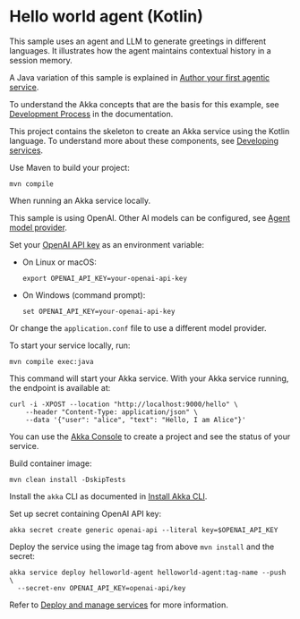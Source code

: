 # Hello world agent (Kotlin)

This sample uses an agent and LLM to generate greetings in different languages. It illustrates how the agent maintains contextual history in a session memory.

A Java variation of this sample is explained in [Author your first agentic service](https://doc.akka.io/getting-started/author-your-first-service.html).

To understand the Akka concepts that are the basis for this example, see [Development Process](https://doc.akka.io/concepts/development-process.html) in the documentation.

This project contains the skeleton to create an Akka service using the Kotlin language. To understand more about these components, see [Developing services](https://doc.akka.io/sdk/index.html).

Use Maven to build your project:

```shell
mvn compile
```

When running an Akka service locally.

This sample is using OpenAI. Other AI models can be configured, see [Agent model provider](https://doc.akka.io/sdk/agents.html#_model).

Set your [OpenAI API key](https://platform.openai.com/api-keys) as an environment variable:

- On Linux or macOS:
  ```shell
  export OPENAI_API_KEY=your-openai-api-key
  ```

- On Windows (command prompt):
  ```shell
  set OPENAI_API_KEY=your-openai-api-key
  ```
  
Or change the `application.conf` file to use a different model provider.

To start your service locally, run:

```shell
mvn compile exec:java
```

This command will start your Akka service. With your Akka service running, the endpoint is available at:

```shell
curl -i -XPOST --location "http://localhost:9000/hello" \
    --header "Content-Type: application/json" \
    --data '{"user": "alice", "text": "Hello, I am Alice"}'
```

You can use the [Akka Console](https://console.akka.io) to create a project and see the status of your service.

Build container image:

```shell
mvn clean install -DskipTests
```

Install the `akka` CLI as documented in [Install Akka CLI](https://doc.akka.io/operations/cli/installation.html).

Set up secret containing OpenAI API key:

```shell
akka secret create generic openai-api --literal key=$OPENAI_API_KEY
```

Deploy the service using the image tag from above `mvn install` and the secret:

```shell
akka service deploy helloworld-agent helloworld-agent:tag-name --push \
  --secret-env OPENAI_API_KEY=openai-api/key
```

Refer to [Deploy and manage services](https://doc.akka.io/operations/services/deploy-service.html) for more information.
